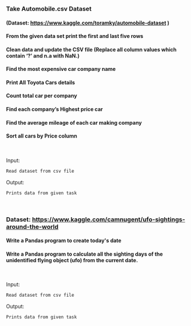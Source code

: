 ### Take Automobile.csv Dataset
####      (Dataset: https://www.kaggle.com/toramky/automobile-dataset )
#### From the given data set print the first and last five rows
#### Clean data and update the CSV file (Replace all column values which contain ‘?’ and n.a with NaN.)
#### Find the most expensive car company name
#### Print All Toyota Cars details
#### Count total car per company
#### Find each company’s Highest price car
#### Find the average mileage of each car making company
#### Sort all cars by Price column
<br>

Input:

```sh
Read dataset from csv file
```
Output:

```sh
Prints data from given task
```

<br>

### Dataset: https://www.kaggle.com/camnugent/ufo-sightings-around-the-world
#### Write a Pandas program to create today's date
#### Write a Pandas program to calculate all the sighting days of the unidentified flying object (ufo) from the current date.

<br>

Input:

```sh
Read dataset from csv file
```
Output:

```sh
Prints data from given task
```